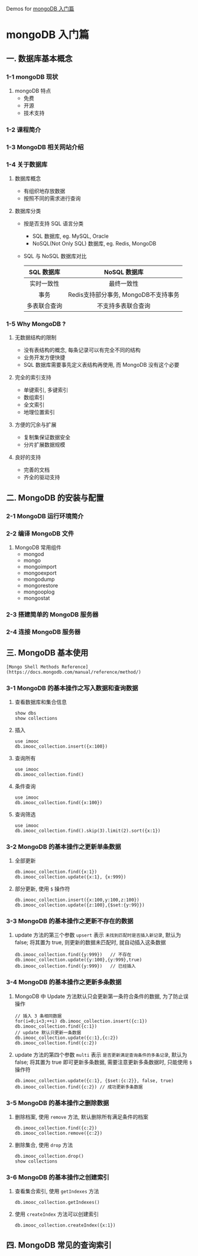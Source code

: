 Demos for [mongoDB 入门篇](http://www.imooc.com/learn/295)
# mongoDB 入门篇
## 一. 数据库基本概念
### 1-1 mongoDB 现状
1. mongoDB 特点
    - 免费
    - 开源
    - 技术支持
    
### 1-2 课程简介

### 1-3 MongoDB 相关网站介绍
    
### 1-4 关于数据库
1. 数据库概念
    - 有组织地存放数据
    - 按照不同的需求进行查询
    
2. 数据库分类
    - 按是否支持 SQL 语言分类
        - SQL 数据库, eg. MySQL, Oracle
        - NoSQL(Not Only SQL) 数据库, eg. Redis, MongoDB
        
    - SQL 与 NoSQL 数据库对比
    
        SQL 数据库 | NoSQL 数据库
        :-------: | :----------:
        实时一致性 | 最终一致性 
        事务      | Redis支持部分事务, MongoDB不支持事务
        多表联合查询 | 不支持多表联合查询
        
### 1-5 Why MongoDB ?
1. 无数据结构的限制
    - 没有表结构的概念, 每条记录可以有完全不同的结构
    - 业务开发方便快捷
    - SQL 数据库需要事先定义表结构再使用, 而 MongoDB 没有这个必要
    
2. 完全的索引支持
    - 单键索引, 多键索引
    - 数组索引
    - 全文索引
    - 地理位置索引
    
3. 方便的冗余与扩展
    - 复制集保证数据安全
    - 分片扩展数据规模
    
4. 良好的支持
    - 完善的文档
    - 齐全的驱动支持
    
## 二. MongoDB 的安装与配置
### 2-1 MongoDB 运行环境简介

### 2-2 编译 MongoDB 文件
1. MongoDB 常用组件
    - mongod
    - mongo
    - mongoimport
    - mongoexport
    - mongodump
    - mongorestore
    - mongooplog
    - mongostat
    
### 2-3 搭建简单的 MongoDB 服务器

### 2-4 连接 MongoDB 服务器

## 三. MongoDB 基本使用
`[Mongo Shell Methods Reference](https://docs.mongodb.com/manual/reference/method/)`

### 3-1 MongoDB 的基本操作之写入数据和查询数据
1. 查看数据库和集合信息
    ```
    show dbs
    show collections
    ```
    
2. 插入
    ```
    use imooc
    db.imooc_collection.insert({x:100})
    ```
    
3. 查询所有
    ```
    use imooc
    db.imooc_collection.find()
    ```
    
4. 条件查询
    ```
    use imooc
    db.imooc_collection.find({x:100})
    ```
    
5. 查询筛选
    ```
    use imooc
    db.imooc_collection.find().skip(3).limit(2).sort({x:1})
    ```
    
### 3-2 MongoDB 的基本操作之更新单条数据
1. 全部更新
    ```
    db.imooc_collection.find({x:1})
    db.imooc_collection.update({x:1}, {x:999})
    ```
    
2. 部分更新, 使用 `$` 操作符
    ```
    db.imooc_collection.insert({x:100,y:100,z:100})
    db.imooc_collection.update({z:100},{$set:{y:99}})
    ```
    
### 3-3 MongoDB 的基本操作之更新不存在的数据
1. update 方法的第三个参数 `upsert` 表示 `未找到匹配时是否插入新记录`, 默认为 false; 将其置为 true, 则更新的数据未匹配时, 就自动插入这条数据
    ```
    db.imooc_collection.find({y:999})   // 不存在
    db.imooc_collection.update({y:100},{y:999},true)
    db.imooc_collection.find({y:999})   // 已经插入
    ```
    
### 3-4 MongoDB 的基本操作之更新多条数据
1. MongoDB 中 Update 方法默认只会更新第一条符合条件的数据, 为了防止误操作
    ```
    // 插入 3 条相同数据
    for(i=0;i<3;++i) db.imooc_collection.insert({c:1})
    db.imooc_collection.find({c:1})
    // update 默认只更新一条数据
    db.imooc_collection.update({c:1},{c:2})
    db.imooc_collection.find({c:2})
    ```
    
2. update 方法的第四个参数 `multi` 表示 `是否更新满足查询条件的多条记录`, 默认为 false; 将其置为 true 即可更新多条数据, 需要注意更新多条数据时, 只能使用 `$` 操作符
    ```
    db.imooc_collection.update({c:1}, {$set:{c:2}}, false, true)
    db.imooc_collection.find({c:2}) // 成功更新多条数据
    ```
    
### 3-5 MongoDB 的基本操作之删除数据
1. 删除档案, 使用 `remove` 方法, 默认删除所有满足条件的档案
    ```
    db.imooc_collection.find({c:2})
    db.imooc_collection.remove({c:2})
    ```
    
2. 删除集合, 使用 `drop` 方法
    ```
    db.imooc_collection.drop()
    show collections
    ```
    
### 3-6 MongoDB 的基本操作之创建索引
1. 查看集合索引, 使用 `getIndexes` 方法
    ```
    db.imooc_collection.getIndexes()
    ```
    
2. 使用 `createIndex` 方法可以创建索引
    ```
    db.imooc_collection.createIndex({x:1})
    ```
    
## 四. MongoDB 常见的查询索引
    
    
    

